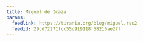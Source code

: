 ```yaml
---
title: Miguel de Icaza
params:
  feedlink: https://tirania.org/blog/miguel.rss2
  feedid: 29cd72271fcc55c919118f58216ae27f
---
```

